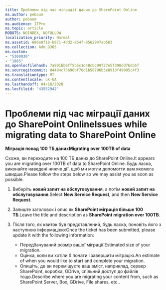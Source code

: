 ```yaml
---
title: Проблеми під час міграції даних до SharePoint Online
ms.author: pebaum
author: pebaum
ms.audience: ITPro
ms.topic: article
ROBOTS: NOINDEX, NOFOLLOW
localization_priority: Normal
ms.assetid: 686e8f18-b871-4dd2-864f-8562947ab583
ms.collection: Adm_O365
ms.custom:
- "5300030"
- "1885"
ms.openlocfilehash: 7a801bb6ff5b5c1d48cbc99f27e5f398dd76db5f
ms.sourcegitcommit: 04484c73b96bf76d1b50796b3e8913f49095c4f3
ms.translationtype: MT
ms.contentlocale: uk-UA
ms.lasthandoff: 04/18/2020
ms.locfileid: "43552942"
---
```

# <a name="issues-while-migrating-data-to-sharepoint-online"></a><span data-ttu-id="f8096-102">Проблеми під час міграції даних до SharePoint Online</span><span class="sxs-lookup"><span data-stu-id="f8096-102">Issues while migrating data to SharePoint Online</span></span>

<span data-ttu-id="f8096-103">**Міграція понад 100 ТБ даних**</span><span class="sxs-lookup"><span data-stu-id="f8096-103">**Migrating over 100TB of data**</span></span>

<span data-ttu-id="f8096-104">Схоже, ви переходите на 100 ТБ даних до SharePoint Online.</span><span class="sxs-lookup"><span data-stu-id="f8096-104">It appears you are migrating over 100TB of data to SharePoint Online.</span></span> <span data-ttu-id="f8096-105">Будь ласка, виконайте наведені нижче дії, щоб ми могли допомогти вам якомога швидше.</span><span class="sxs-lookup"><span data-stu-id="f8096-105">Please follow the steps below so we may assist you as soon as possible.</span></span> 

1. <span data-ttu-id="f8096-106">Виберіть **новий запит на обслуговування**, а потім **новий запит на обслуговування**.</span><span class="sxs-lookup"><span data-stu-id="f8096-106">Select **New Service Request**, and then **New Service Request**.</span></span> 
2. <span data-ttu-id="f8096-107">Залиште заголовок і опис як **SharePoint міграція більше 100 ТБ**.</span><span class="sxs-lookup"><span data-stu-id="f8096-107">Leave the title and description as **SharePoint migration over 100TB**.</span></span>
3. <span data-ttu-id="f8096-108">Після того, як квиток був представлений, будь ласка, поновіть його з наступною інформацією:</span><span class="sxs-lookup"><span data-stu-id="f8096-108">Once the ticket has been submitted, please update it with the following information:</span></span> 

    - <span data-ttu-id="f8096-109">Передбачуваний розмір вашої міграції.</span><span class="sxs-lookup"><span data-stu-id="f8096-109">Estimated size of your migration.</span></span>
    - <span data-ttu-id="f8096-110">Оцінка, коли ви хотіли б почати і завершити міграцію.</span><span class="sxs-lookup"><span data-stu-id="f8096-110">An estimate of when you would like to start and complete your migration.</span></span>
    - <span data-ttu-id="f8096-111">Опишіть, де ви переміщуєте ваш вміст, наприклад, сервер SharePoint, коробка, GDrive, спільний доступ до файлів тощо.</span><span class="sxs-lookup"><span data-stu-id="f8096-111">Describe where you are migrating your content from, such as SharePoint Server, Box, GDrive, File shares, etc..</span></span>

